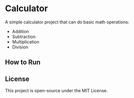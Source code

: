 # Calculator

A simple calculator project that can do basic math operations:  
- Addition  
- Subtraction  
- Multiplication  
- Division  

## How to Run


## License
This project is open-source under the MIT License.
